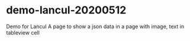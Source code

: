 # demo-lancul-20200512
Demo for Lancul
A page to show a json data in a page with image, text in tableview cell
